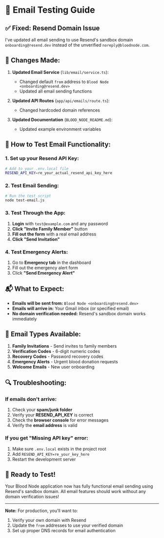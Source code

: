 # 📧 Email Testing Guide

## ✅ **Fixed: Resend Domain Issue**

I've updated all email sending to use Resend's sandbox domain `onboarding@resend.dev` instead of the unverified `noreply@bloodnode.com`.

## 🔧 **Changes Made:**

1. **Updated Email Service** (`lib/email/service.ts`):
   - Changed default `from` address to `Blood Node <onboarding@resend.dev>`
   - Updated all email sending functions

2. **Updated API Routes** (`app/api/emails/route.ts`):
   - Changed hardcoded domain references

3. **Updated Documentation** (`BLOOD_NODE_README.md`):
   - Updated example environment variables

## 🚀 **How to Test Email Functionality:**

### **1. Set up your Resend API Key:**
```bash
# Add to your .env.local file
RESEND_API_KEY=re_your_actual_resend_api_key_here
```

### **2. Test Email Sending:**
```bash
# Run the test script
node test-email.js
```

### **3. Test Through the App:**
1. **Login** with `test@example.com` and any password
2. **Click "Invite Family Member"** button
3. **Fill out the form** with a real email address
4. **Click "Send Invitation"**

### **4. Test Emergency Alerts:**
1. Go to **Emergency tab** in the dashboard
2. Fill out the emergency alert form
3. Click **"Send Emergency Alert"**

## 📬 **What to Expect:**

- **Emails will be sent from:** `Blood Node <onboarding@resend.dev>`
- **Emails will arrive in:** Your Gmail inbox (or specified email)
- **No domain verification needed:** Resend's sandbox domain works immediately

## 🎯 **Email Types Available:**

1. **Family Invitations** - Send invites to family members
2. **Verification Codes** - 6-digit numeric codes
3. **Recovery Codes** - Password recovery codes
4. **Emergency Alerts** - Urgent blood donation requests
5. **Welcome Emails** - New user onboarding

## 🔍 **Troubleshooting:**

### **If emails don't arrive:**
1. Check your **spam/junk folder**
2. Verify your **RESEND_API_KEY** is correct
3. Check the **browser console** for error messages
4. Verify the **email address** is valid

### **If you get "Missing API key" error:**
1. Make sure `.env.local` exists in the project root
2. Add `RESEND_API_KEY=re_your_key_here`
3. Restart the development server

## 🎉 **Ready to Test!**

Your Blood Node application now has fully functional email sending using Resend's sandbox domain. All email features should work without any domain verification issues!

---

**Note:** For production, you'll want to:
1. Verify your own domain with Resend
2. Update the `from` addresses to use your verified domain
3. Set up proper DNS records for email authentication
